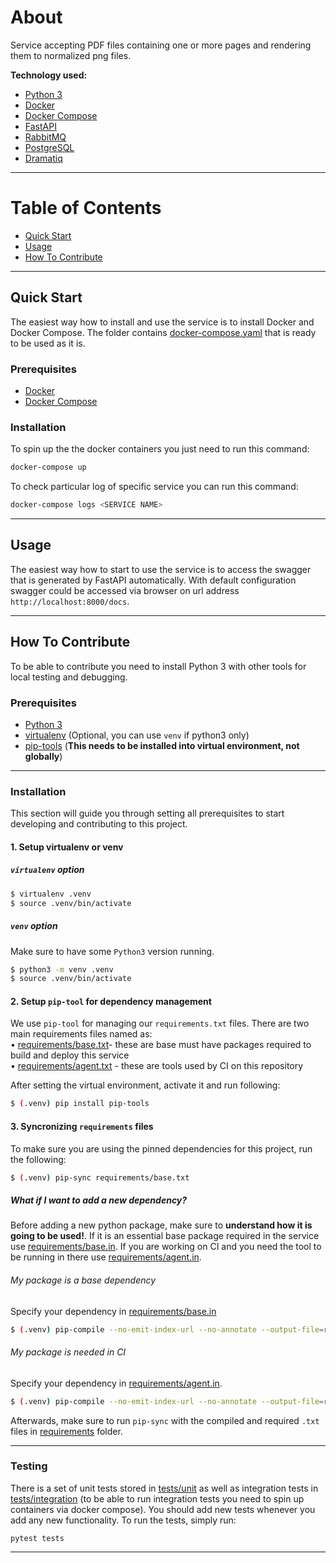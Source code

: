# About

Service accepting PDF files containing one or more pages and rendering them to normalized png files.

**Technology used:**

- [Python 3](https://www.python.org/)
- [Docker](https://www.docker.com/)
- [Docker Compose](https://docs.docker.com/compose/)
- [FastAPI](https://fastapi.tiangolo.com/)
- [RabbitMQ](https://www.rabbitmq.com/)
- [PostgreSQL](https://www.postgresql.org/)
- [Dramatiq](https://dramatiq.io/)

---

# Table of Contents

- [Quick Start](#quick-start)
- [Usage](#usage)
- [How To Contribute](#how-to-contribute)

---

## Quick Start

The easiest way how to install and use the service is to install Docker and Docker Compose. The folder contains [docker-compose.yaml](docker-compose.yaml) that is ready to be used as it is.

### Prerequisites

- [Docker](https://www.docker.com/)
- [Docker Compose](https://docs.docker.com/compose/)

### Installation

To spin up the the docker containers you just need to run this command:

```bash
docker-compose up
```

To check particular log of specific service you can run this command:

```bash
docker-compose logs <SERVICE NAME>
```

---

## Usage

The easiest way how to start to use the service is to access the swagger that is generated by FastAPI automatically. With default configuration swagger could be accessed via browser on url address `http://localhost:8000/docs`.

---

## How To Contribute

To be able to contribute you need to install Python 3 with other tools for local testing and debugging.

### Prerequisites

- [Python 3](https://www.python.org/downloads/)
- [virtualenv](https://virtualenv.pypa.io) (Optional, you can use `venv` if python3 only)
- [pip-tools](https://github.com/jazzband/pip-tools) (**This needs to be installed into virtual environment, not globally**)

---

### Installation

This section will guide you through setting all prerequisites to start developing and contributing to this project.

#### 1. Setup virtualenv or venv

##### `virtualenv` option

```bash
$ virtualenv .venv
$ source .venv/bin/activate
```

##### `venv` option

Make sure to have some `Python3` version running.

```bash
$ python3 -m venv .venv
$ source .venv/bin/activate
```

#### 2. Setup `pip-tool` for dependency management

We use `pip-tool` for managing our `requirements.txt` files.
There are two main requirements files named as: </br>
• [requirements/base.txt](requirements/base.txt)- these are base must have packages required to build and deploy this service </br>
• [requirements/agent.txt](requirements/agent.txt) - these are tools used by CI on this repository </br>

After setting the virtual environment, activate it and run following:

```bash
$ (.venv) pip install pip-tools
```

#### 3. Syncronizing `requirements` files

To make sure you are using the pinned dependencies for this project, run the following:

```bash
$ (.venv) pip-sync requirements/base.txt
```

##### What if I want to add a new dependency?

Before adding a new python package, make sure to **understand how it is going to be used!**. If it is an essential base package required in the service use [requirements/base.in](requirements/base.in). If you are working on CI and you need the tool to be running in there use [requirements/agent.in](requirements/agent.in).

###### My package is a base dependency

Specify your dependency in [requirements/base.in](requirements/base.in)

```bash
$ (.venv) pip-compile --no-emit-index-url --no-annotate --output-file=requirements/base.txt requirements/base.in
```

###### My package is needed in CI

Specify your dependency in [requirements/agent.in](requirements/agent.in).

```bash
$ (.venv) pip-compile --no-emit-index-url --no-annotate --output-file=requirements/agent.txt requirements/agent.in
```

Afterwards, make sure to run `pip-sync` with the compiled and required `.txt` files in [requirements](requirements) folder.

---

### Testing

There is a set of unit tests stored in [tests/unit](tests/unit) as well as integration tests in [tests/integration](tests/integration) (to be able to run integration tests you need to spin up containers via docker compose). You should add new tests whenever you add any new functionality. To run the tests, simply run:

```
pytest tests
```

---
